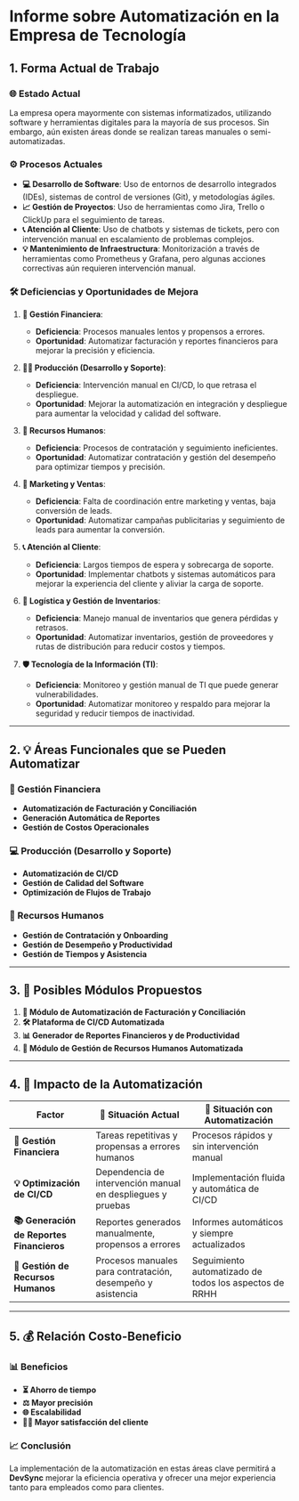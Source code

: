# Informe sobre Automatización en la Empresa de Tecnología

## 1. Forma Actual de Trabajo

### 🌐 Estado Actual

La empresa opera mayormente con sistemas informatizados, utilizando software y herramientas digitales para la mayoría de sus procesos. Sin embargo, aún existen áreas donde se realizan tareas manuales o semi-automatizadas.

### ⚙️ Procesos Actuales

- **💻 Desarrollo de Software**: Uso de entornos de desarrollo integrados (IDEs), sistemas de control de versiones (Git), y metodologías ágiles.
- **📈 Gestión de Proyectos**: Uso de herramientas como Jira, Trello o ClickUp para el seguimiento de tareas.
- **📞 Atención al Cliente**: Uso de chatbots y sistemas de tickets, pero con intervención manual en escalamiento de problemas complejos.
- **💡 Mantenimiento de Infraestructura**: Monitorización a través de herramientas como Prometheus y Grafana, pero algunas acciones correctivas aún requieren intervención manual.

### 🛠️ Deficiencias y Oportunidades de Mejora

1. **💼 Gestión Financiera**:
    - **Deficiencia**: Procesos manuales lentos y propensos a errores.
    - **Oportunidad**: Automatizar facturación y reportes financieros para mejorar la precisión y eficiencia.
    
2. **👨‍💻 Producción (Desarrollo y Soporte)**:
    - **Deficiencia**: Intervención manual en CI/CD, lo que retrasa el despliegue.
    - **Oportunidad**: Mejorar la automatización en integración y despliegue para aumentar la velocidad y calidad del software.
    
3. **💼 Recursos Humanos**:
    - **Deficiencia**: Procesos de contratación y seguimiento ineficientes.
    - **Oportunidad**: Automatizar contratación y gestión del desempeño para optimizar tiempos y precisión.
    
4. **🌟 Marketing y Ventas**:
    - **Deficiencia**: Falta de coordinación entre marketing y ventas, baja conversión de leads.
    - **Oportunidad**: Automatizar campañas publicitarias y seguimiento de leads para aumentar la conversión.

5. **📞 Atención al Cliente**:
    - **Deficiencia**: Largos tiempos de espera y sobrecarga de soporte.
    - **Oportunidad**: Implementar chatbots y sistemas automáticos para mejorar la experiencia del cliente y aliviar la carga de soporte.

6. **🛒 Logística y Gestión de Inventarios**:
    - **Deficiencia**: Manejo manual de inventarios que genera pérdidas y retrasos.
    - **Oportunidad**: Automatizar inventarios, gestión de proveedores y rutas de distribución para reducir costos y tiempos.

7. **🛡️ Tecnología de la Información (TI)**:
    - **Deficiencia**: Monitoreo y gestión manual de TI que puede generar vulnerabilidades.
    - **Oportunidad**: Automatizar monitoreo y respaldo para mejorar la seguridad y reducir tiempos de inactividad.

---

## 2. 💡 Áreas Funcionales que se Pueden Automatizar

### 💼 Gestión Financiera

- **Automatización de Facturación y Conciliación**
- **Generación Automática de Reportes**
- **Gestión de Costos Operacionales**

### 💻 Producción (Desarrollo y Soporte)

- **Automatización de CI/CD**
- **Gestión de Calidad del Software**
- **Optimización de Flujos de Trabajo**

### 💼 Recursos Humanos

- **Gestión de Contratación y Onboarding**
- **Gestión de Desempeño y Productividad**
- **Gestión de Tiempos y Asistencia**

---

## 3. 🔄 Posibles Módulos Propuestos

1. **💸 Módulo de Automatización de Facturación y Conciliación**
2. **🛠️ Plataforma de CI/CD Automatizada**
3. **📊 Generador de Reportes Financieros y de Productividad**
4. **💼 Módulo de Gestión de Recursos Humanos Automatizada**

---

## 4. 🔧 Impacto de la Automatización

|Factor|🏢 Situación Actual|🌟 Situación con Automatización|
|---|---|---|
|**💼 Gestión Financiera**|Tareas repetitivas y propensas a errores humanos|Procesos rápidos y sin intervención manual|
|**💡 Optimización de CI/CD**|Dependencia de intervención manual en despliegues y pruebas|Implementación fluida y automática de CI/CD|
|**📚 Generación de Reportes Financieros**|Reportes generados manualmente, propensos a errores|Informes automáticos y siempre actualizados|
|**💼 Gestión de Recursos Humanos**|Procesos manuales para contratación, desempeño y asistencia|Seguimiento automatizado de todos los aspectos de RRHH|

---

## 5. 💰 Relación Costo-Beneficio

### 📊 Beneficios

- **⏳ Ahorro de tiempo**
- **⚖️ Mayor precisión**
- **🌐 Escalabilidad**
- **👨‍👧 Mayor satisfacción del cliente**

### 📈 Conclusión

La implementación de la automatización en estas áreas clave permitirá a **DevSync** mejorar la eficiencia operativa y ofrecer una mejor experiencia tanto para empleados como para clientes.
